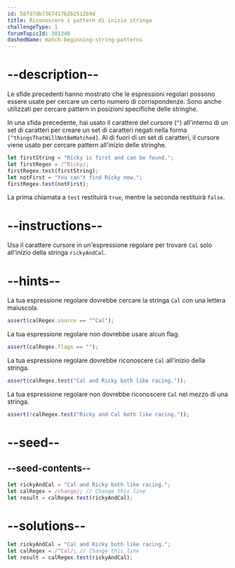```yaml
---
id: 587d7db7367417b2b2512b9d
title: Riconoscere i pattern di inizio stringa
challengeType: 1
forumTopicId: 301349
dashedName: match-beginning-string-patterns
---
```


# --description--

Le sfide precedenti hanno mostrato che le espressioni regolari possono essere usate per cercare un certo numero di corrispondenze. Sono anche utilizzati per cercare pattern in posizioni specifiche delle stringhe.

In una sfida precedente, hai usato il carattere del cursore (`^`) all'interno di un set di caratteri per creare un set di caratteri negati nella forma `[^thingsThatWillNotBeMatched]`. Al di fuori di un set di caratteri, il cursore viene usato per cercare pattern all'inizio delle stringhe.

```js
let firstString = "Ricky is first and can be found.";
let firstRegex = /^Ricky/;
firstRegex.test(firstString);
let notFirst = "You can't find Ricky now.";
firstRegex.test(notFirst);
```

La prima chiamata a `test` restituirà `true`, mentre la seconda restituirà `false`.

# --instructions--

Usa il carattere cursore in un'espressione regolare per trovare `Cal` solo all'inizio della stringa `rickyAndCal`.

# --hints--

La tua espressione regolare dovrebbe cercare la stringa `Cal` con una lettera maiuscola.

```js
assert(calRegex.source == "^Cal");
```

La tua espressione regolare non dovrebbe usare alcun flag.

```js
assert(calRegex.flags == "");
```

La tua espressione regolare dovrebbe riconoscere `Cal` all'inizio della stringa.

```js
assert(calRegex.test("Cal and Ricky both like racing."));
```

La tua espressione regolare non dovrebbe riconoscere `Cal` nel mezzo di una stringa.

```js
assert(!calRegex.test("Ricky and Cal both like racing."));
```

# --seed--

## --seed-contents--

```js
let rickyAndCal = "Cal and Ricky both like racing.";
let calRegex = /change/; // Change this line
let result = calRegex.test(rickyAndCal);
```

# --solutions--

```js
let rickyAndCal = "Cal and Ricky both like racing.";
let calRegex = /^Cal/; // Change this line
let result = calRegex.test(rickyAndCal);
```
